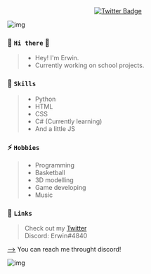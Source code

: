 
<div id="badges" align="center">
  <a href=https://twitter.com/ervvun">
    <img src="https://img.shields.io/badge/Twitter-blue?style=for-the-badge&logo=twitter&logoColor=white" alt="Twitter Badge"/>
  </a>
  <br>
  <img src="https://komarev.com/ghpvc/?username=erwin-afk&style=flat-square&color=blue" alt=""/>
</div>

![img](https://user-images.githubusercontent.com/78267674/153889753-c92973da-4489-49da-a1d1-6d67430e8384.gif)

### 👋 `Hi there` 👋

>- Hey! I'm Erwin.
>- Currently working on school projects.

### 💬 `Skills`

>- Python
>- HTML
>- CSS
>- C# (Currently learning)
>- And a little JS

### ⚡ `Hobbies`

>- Programming
>- Basketball
>- 3D modelling
>- Game developing
>- Music

### 🔗 `Links`

 >Check out my [Twitter](https://twitter.com/ervvun)  
 >Discord: 𝖤𝗋𝗐𝗂𝗇#4840



[-->](https://www.youtube.com/watch?v=34Ig3X59_qA&ab_channel=DopeLyrics) You can reach me throught discord!
  
![img](https://user-images.githubusercontent.com/78267674/153889753-c92973da-4489-49da-a1d1-6d67430e8384.gif)

